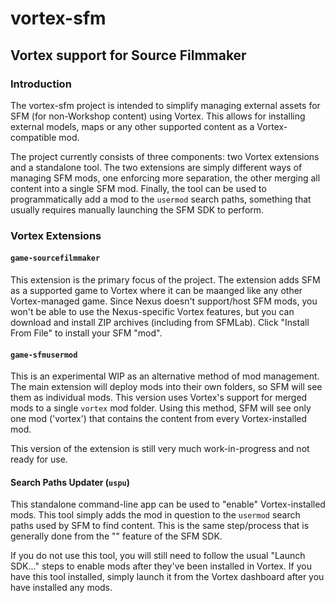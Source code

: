 # vortex-sfm

## Vortex support for Source Filmmaker

### Introduction

The vortex-sfm project is intended to simplify managing external assets for SFM (for non-Workshop content) using Vortex. This allows for installing external models, maps or any other supported content as a Vortex-compatible mod.

The project currently consists of three components: two Vortex extensions and a standalone tool. The two extensions are simply different ways of managing SFM mods, one enforcing more separation, the other merging all content into a single SFM mod. Finally, the tool can be used to programmatically add a mod to the `usermod` search paths, something that usually requires manually launching the SFM SDK to perform.

### Vortex Extensions

#### `game-sourcefilmmaker`

This extension is the primary focus of the project. The extension adds SFM as a supported game to Vortex where it can be maanged like any other Vortex-managed game. Since Nexus doesn't support/host SFM mods, you won't be able to use the Nexus-specific Vortex features, but you can download and install ZIP archives (including from SFMLab). Click "Install From File" to install your SFM "mod".

#### `game-sfmusermod`

This is an experimental WIP as an alternative method of mod management. The main extension will deploy mods into their own folders, so SFM will see them as individual mods. This version uses Vortex's support for merged mods to a single `vortex` mod folder. Using this method, SFM will see only one mod ('vortex') that contains the content from every Vortex-installed mod.

This version of the extension is still very much work-in-progress and not ready for use.

#### Search Paths Updater (`uspu`)

This standalone command-line app can be used to "enable" Vortex-installed mods. This tool simply adds the mod in question to the `usermod` search paths used by SFM to find content. This is the same step/process that is generally done from the "" feature of the SFM SDK.

If you do not use this tool, you will still need to follow the usual "Launch SDK..." steps to enable mods after they've been installed in Vortex. If you have this tool installed, simply launch it from the Vortex dashboard after you have installed any mods.